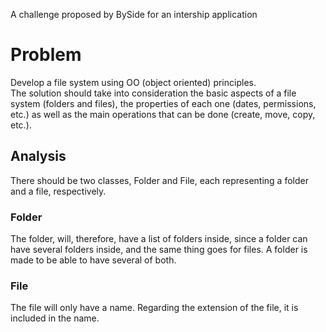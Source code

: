A challenge proposed by BySide for an intership application

# Problem

Develop a file system using OO (object oriented) principles.  
The solution should take into consideration the basic aspects of a file system (folders and files), the properties of each one (dates, permissions, etc.) as well as the main operations that can be done (create, move, copy, etc.).

## Analysis

There should be two classes, Folder and File, each representing a folder and a file, respectively.  

### Folder
The folder, will, therefore, have a list of folders inside, since a folder can have several folders inside, and the same thing goes for files. A folder is made to be able to have several of both.  

### File
The file will only have a name.
Regarding the extension of the file, it is included in the name.